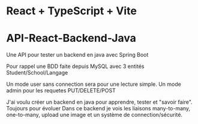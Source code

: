 # React + TypeScript + Vite
# API-React-Backend-Java

Une API pour tester un backend en java avec Spring Boot

Pour rappel une BDD faite depuis MySQL avec 3 entités Student/School/Langage

Un mode user sans connection sera pour une lecture simple.
Un mode admin pour les requetes PUT/DELETE/POST

J'ai voulu créer un backend en java pour apprendre, tester et "savoir faire". Toujours pour évoluer
Dans ce backend je vois les liaisons many-to-many, one-to-many, upload une image et un système de connection/sécurité.
